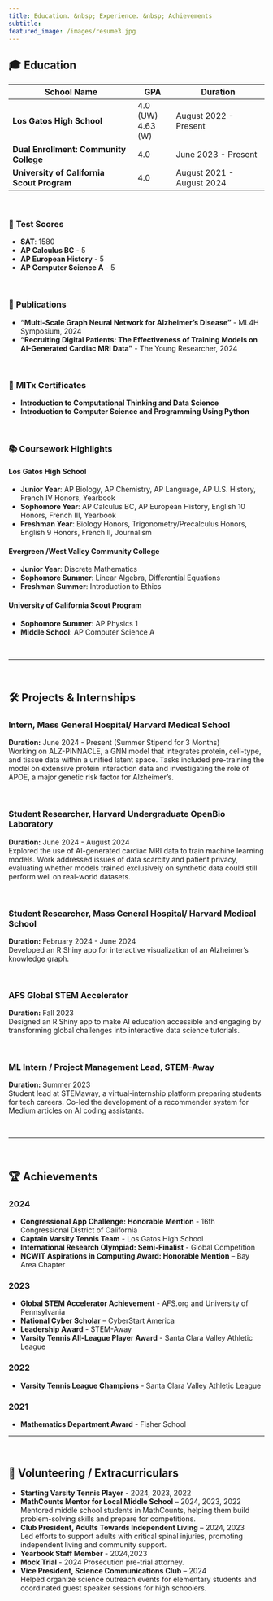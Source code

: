 ```yaml
---
title: Education. &nbsp; Experience. &nbsp; Achievements  
subtitle:   
featured_image: /images/resume3.jpg  
---
```


## 🎓 Education

| School Name                               | GPA                  | Duration                   |
|-------------------------------------------|----------------------|----------------------------|
| **Los Gatos High School**             | 4.0 (UW) <br> 4.63 (W) | August 2022 - Present      |
| **Dual Enrollment: Community College**  | 4.0         | June 2023 - Present   |
| **University of California Scout Program**| 4.0                | August 2021 - August 2024  |

<br>

### 📝 **Test Scores**
- **SAT**: 1580
- **AP Calculus BC** - 5
- **AP European History** - 5
- **AP Computer Science A** - 5

<br>

### 📄 **Publications**
- **“Multi-Scale Graph Neural Network for Alzheimer’s Disease”** - ML4H Symposium, 2024
- **“Recruiting Digital Patients: The Effectiveness of Training Models on AI-Generated Cardiac MRI Data”** - The Young Researcher, 2024

<br>

### 📜 **MITx Certificates**
- **Introduction to Computational Thinking and Data Science**
- **Introduction to Computer Science and Programming Using Python**

<br>

### 📚 **Coursework Highlights**
#### Los Gatos High School
   - **Junior Year**: AP Biology, AP Chemistry, AP Language, AP U.S. History, French IV Honors, Yearbook
   - **Sophomore Year**: AP Calculus BC, AP European History, English 10 Honors, French III, Yearbook
   - **Freshman Year**: Biology Honors, Trigonometry/Precalculus Honors, English 9 Honors, French II, Journalism

#### Evergreen /West Valley Community College 
- **Junior Year**: Discrete Mathematics
- **Sophomore Summer**: Linear Algebra, Differential Equations
- **Freshman Summer**: Introduction to Ethics

#### University of California Scout Program
- **Sophomore Summer**: AP Physics 1
- **Middle School**: AP Computer Science A 

<br>

---

<br>

## 🛠️ Projects & Internships

### Intern, Mass General Hospital/ Harvard Medical School
**Duration:** June 2024 - Present (Summer Stipend for 3 Months)  
Working on ALZ-PINNACLE, a GNN model that integrates protein, cell-type, and tissue data within a unified latent space. Tasks included pre-training the model on extensive protein interaction data and investigating the role of APOE, a major genetic risk factor for Alzheimer’s.

<br>

### Student Researcher, Harvard Undergraduate OpenBio Laboratory
**Duration:** June 2024 - August 2024
<br>Explored the use of AI-generated cardiac MRI data to train machine learning models. Work addressed issues of data scarcity and patient privacy, evaluating whether models trained exclusively on synthetic data could still perform well on real-world datasets.

<br>

### Student Researcher, Mass General Hospital/ Harvard Medical School 
**Duration:** February 2024 - June 2024
<br>Developed an R Shiny app for interactive visualization of an Alzheimer’s knowledge graph.

<br>

### AFS Global STEM Accelerator
**Duration:** Fall 2023
<br>Designed an R Shiny app to make AI education accessible and engaging by transforming global challenges into interactive data science tutorials. 

<br>

### ML Intern / Project Management Lead, STEM-Away
**Duration:** Summer 2023
<br>Student lead at STEMaway, a virtual-internship platform preparing students for tech careers. Co-led the development of a recommender system for Medium articles on AI coding assistants.

<br>

---

<br>

## 🏆 **Achievements**

### 2024
- **Congressional App Challenge: Honorable Mention** - 16th Congressional District of California
- **Captain Varsity Tennis Team** - Los Gatos High School
- **International Research Olympiad: Semi-Finalist** - Global Competition
- **NCWIT Aspirations in Computing Award: Honorable Mention** – Bay Area Chapter

### 2023
- **Global STEM Accelerator Achievement** - AFS.org and University of Pennsylvania
- **National Cyber Scholar** – CyberStart America
- **Leadership Award** - STEM-Away 
- **Varsity Tennis All-League Player Award** - Santa Clara Valley Athletic League

### 2022
- **Varsity Tennis League Champions** - Santa Clara Valley Athletic League
  
### 2021
- **Mathematics Department Award** - Fisher School


---

<br>

## 🤝 **Volunteering / Extracurriculars**

- **Starting Varsity Tennis Player** - 2024, 2023, 2022
- **MathCounts Mentor for Local Middle School** – 2024, 2023, 2022  
  Mentored middle school students in MathCounts, helping them build problem-solving skills and prepare for competitions.
- **Club President, Adults Towards Independent Living** – 2024, 2023  
  Led efforts to support adults with critical spinal injuries, promoting independent living and community support.
- **Yearbook Staff Member** - 2024,2023
- **Mock Trial** - 2024
  Prosecution pre-trial attorney. 
- **Vice President, Science Communications Club** – 2024  
  Helped organize science outreach events for elementary students and coordinated guest speaker sessions for high schoolers.


